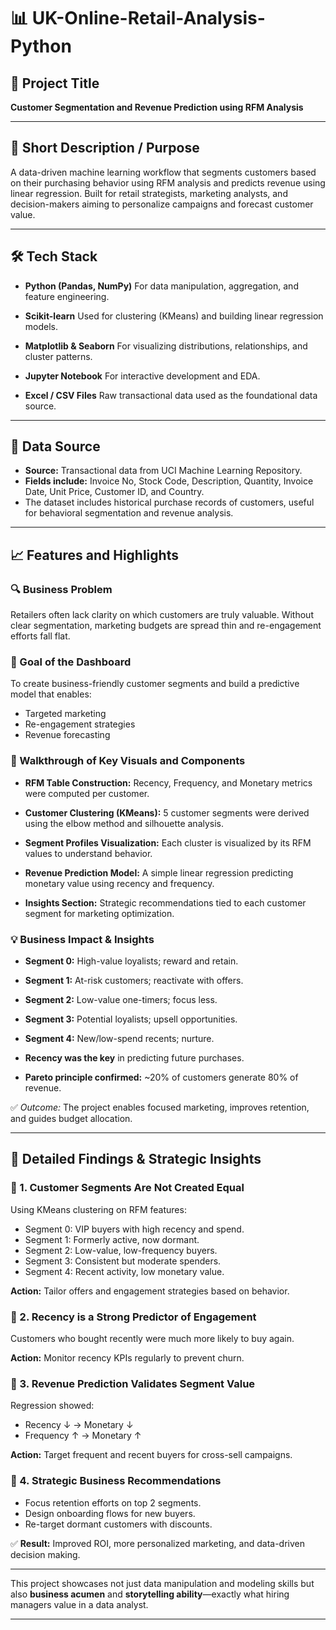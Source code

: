 # 📊 UK-Online-Retail-Analysis-Python


## 📘 Project Title

**Customer Segmentation and Revenue Prediction using RFM Analysis**

---

## 📝 Short Description / Purpose

A data-driven machine learning workflow that segments customers based on their purchasing behavior using RFM analysis and predicts revenue using linear regression. Built for retail strategists, marketing analysts, and decision-makers aiming to personalize campaigns and forecast customer value.

---

## 🛠️ Tech Stack

* **Python (Pandas, NumPy)**
  For data manipulation, aggregation, and feature engineering.

* **Scikit-learn**
  Used for clustering (KMeans) and building linear regression models.

* **Matplotlib & Seaborn**
  For visualizing distributions, relationships, and cluster patterns.

* **Jupyter Notebook**
  For interactive development and EDA.

* **Excel / CSV Files**
  Raw transactional data used as the foundational data source.

---

## 📂 Data Source

* **Source:** Transactional data from UCI Machine Learning Repository.
* **Fields include:** Invoice No, Stock Code, Description, Quantity, Invoice Date, Unit Price, Customer ID, and Country.
* The dataset includes historical purchase records of customers, useful for behavioral segmentation and revenue analysis.

---

## 📈 Features and Highlights

### 🔍 Business Problem

Retailers often lack clarity on which customers are truly valuable. Without clear segmentation, marketing budgets are spread thin and re-engagement efforts fall flat.

### 🎯 Goal of the Dashboard

To create business-friendly customer segments and build a predictive model that enables:

* Targeted marketing
* Re-engagement strategies
* Revenue forecasting

### 🧭 Walkthrough of Key Visuals and Components

* **RFM Table Construction:**
  Recency, Frequency, and Monetary metrics were computed per customer.

* **Customer Clustering (KMeans):**
  5 customer segments were derived using the elbow method and silhouette analysis.

* **Segment Profiles Visualization:**
  Each cluster is visualized by its RFM values to understand behavior.

* **Revenue Prediction Model:**
  A simple linear regression predicting monetary value using recency and frequency.

* **Insights Section:**
  Strategic recommendations tied to each customer segment for marketing optimization.

### 💡 Business Impact & Insights

* **Segment 0:** High-value loyalists; reward and retain.

* **Segment 1:** At-risk customers; reactivate with offers.

* **Segment 2:** Low-value one-timers; focus less.

* **Segment 3:** Potential loyalists; upsell opportunities.

* **Segment 4:** New/low-spend recents; nurture.

* **Recency was the key** in predicting future purchases.

* **Pareto principle confirmed:** \~20% of customers generate 80% of revenue.

✅ *Outcome:* The project enables focused marketing, improves retention, and guides budget allocation.

---

## 📘 Detailed Findings & Strategic Insights

### 🔹 1. Customer Segments Are Not Created Equal

Using KMeans clustering on RFM features:

* Segment 0: VIP buyers with high recency and spend.
* Segment 1: Formerly active, now dormant.
* Segment 2: Low-value, low-frequency buyers.
* Segment 3: Consistent but moderate spenders.
* Segment 4: Recent activity, low monetary value.

**Action:** Tailor offers and engagement strategies based on behavior.

### 🔹 2. Recency is a Strong Predictor of Engagement

Customers who bought recently were much more likely to buy again.

**Action:** Monitor recency KPIs regularly to prevent churn.

### 🔹 3. Revenue Prediction Validates Segment Value

Regression showed:

* Recency ↓  → Monetary ↓
* Frequency ↑ → Monetary ↑

**Action:** Target frequent and recent buyers for cross-sell campaigns.

### 🔹 4. Strategic Business Recommendations

* Focus retention efforts on top 2 segments.
* Design onboarding flows for new buyers.
* Re-target dormant customers with discounts.

✅ **Result:** Improved ROI, more personalized marketing, and data-driven decision making.

---


This project showcases not just data manipulation and modeling skills but also **business acumen** and **storytelling ability**—exactly what hiring managers value in a data analyst.

---
